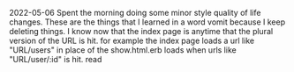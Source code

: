 2022-05-06
Spent the morning doing some minor style quality of life changes. These are the things that I learned in a word vomit because I keep deleting things. I know now that the index page is anytime that the plural version of the URL is hit. for example the index page loads a url like "URL/users" in place of the show.html.erb loads when urls like "URL/user/:id" is hit.
read
